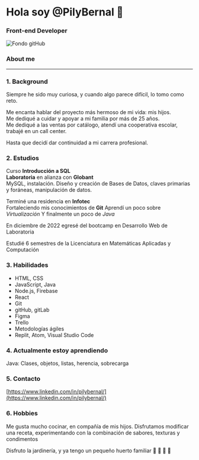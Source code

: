 # Hola soy @PilyBernal 👋
### Front-end Developer

![Fondo gitHub](https://user-images.githubusercontent.com/108838710/232319176-df639a10-c317-4695-a1e1-6ea85cc44b06.png)

### About me 

***

### 1. Background

Siempre he sido muy curiosa, y cuando algo parece difícil, lo tomo como reto.  

Me encanta hablar del proyecto más hermoso de mi vida: mis hijos.  
Me dediqué a cuidar y apoyar a mi familia por más de 25 años.  
Me dediqué a las ventas por catálogo, atendí una cooperativa escolar, trabajé en un call center.  

Hasta que decidí dar continuidad a mi carrera profesional.

### 2. Estudios  

Curso **Introducción a SQL**  
**Laboratoria** en alianza con **Globant**  
MySQL, instalación. Diseño y creación de Bases de Datos, claves primarias y foráneas, manipulación de datos.

Terminé una residencia en **Infotec**  
Fortaleciendo mis conocimientos de **Git**
Aprendí un poco sobre *Virtualización*
Y finalmente un poco de *Java*

En diciembre de 2022 egresé del bootcamp en Desarrollo Web de Laboratoria

Estudié 6 semestres de la Licenciatura en Matemáticas Aplicadas y Computación

### 3. Habilidades

* HTML, CSS
* JavaScript, Java
* Node.js, Firebase
* React
* Git
* gitHub, gitLab
* Figma
* Trello
* Metodologías ágiles
* Replit, Atom, Visual Studio Code
 
### 4. Actualmente estoy aprendiendo

Java: Clases, objetos, listas, herencia, sobrecarga

### 5. Contacto

[https://www.linkedin.com/in/pilybernal/](https://www.linkedin.com/in/pilybernal/)

### 6. Hobbies

Me gusta mucho cocinar, en compañía de mis hijos.
Disfrutamos modificar una receta, experimentando con la combinación de sabores, texturas y condimentos

Disfruto la jardinería, y ya tengo un pequeño huerto familiar :strawberry: :apple: :tomato: :lemon:
